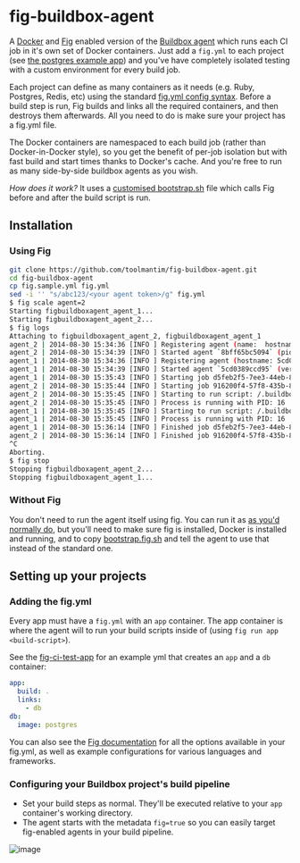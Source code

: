 # fig-buildbox-agent

A [Docker](http://docker.io/) and [Fig](http://fig.sh/) enabled version of the [Buildbox agent](https://github.com/buildbox/buildbox-agent) which runs each CI job in it's own set of Docker containers. Just add a `fig.yml` to each project (see [the postgres example app](https://github.com/toolmantim/fig-ci-test-app)) and you've have completely isolated testing with a custom environment for every build job.

Each project can define as many containers as it needs (e.g. Ruby, Postgres, Redis, etc) using the standard [fig.yml config syntax](http://www.fig.sh/yml.html). Before a build step is run, Fig builds and links all the required containers, and then destroys them afterwards. All you need to do is make sure your project has a fig.yml file.

The Docker containers are namespaced to each build job (rather than Docker-in-Docker style), so you get the benefit of per-job isolation but with fast build and start times thanks to Docker's cache. And you're free to run as many side-by-side buildbox agents as you wish.

*How does it work?* It uses a [customised bootstrap.sh](bootstrap.fig.sh#L59) file which calls Fig before and after the build script is run.

## Installation

### Using Fig

```bash
git clone https://github.com/toolmantim/fig-buildbox-agent.git
cd fig-buildbox-agent
cp fig.sample.yml fig.yml
sed -i '' "s/abc123/<your agent token>/g" fig.yml
$ fig scale agent=2
Starting figbuildboxagent_agent_1...
Starting figbuildboxagent_agent_2...
$ fig logs
Attaching to figbuildboxagent_agent_2, figbuildboxagent_agent_1
agent_2 | 2014-08-30 15:34:36 [INFO ] Registering agent (name:  hostname: 8bff65bc5094 meta-data: [fig])
agent_2 | 2014-08-30 15:34:39 [INFO ] Started agent `8bff65bc5094` (pid: 1 version: 1.0-beta.1)
agent_1 | 2014-08-30 15:34:36 [INFO ] Registering agent (hostname: 5cd0389ccd95 meta-data: [fig] name: )
agent_1 | 2014-08-30 15:34:39 [INFO ] Started agent `5cd0389ccd95` (version: 1.0-beta.1 pid: 1)
agent_1 | 2014-08-30 15:35:43 [INFO ] Starting job d5feb2f5-7ee3-44eb-8999-91b58d0f4a7b
agent_2 | 2014-08-30 15:35:44 [INFO ] Starting job 916200f4-57f8-435b-831b-6def4d413b7f
agent_2 | 2014-08-30 15:35:45 [INFO ] Starting to run script: /.buildbox/bootstrap.fig.sh
agent_2 | 2014-08-30 15:35:45 [INFO ] Process is running with PID: 16
agent_1 | 2014-08-30 15:35:45 [INFO ] Starting to run script: /.buildbox/bootstrap.fig.sh
agent_1 | 2014-08-30 15:35:45 [INFO ] Process is running with PID: 16
agent_1 | 2014-08-30 15:36:14 [INFO ] Finished job d5feb2f5-7ee3-44eb-8999-91b58d0f4a7b
agent_2 | 2014-08-30 15:36:14 [INFO ] Finished job 916200f4-57f8-435b-831b-6def4d413b7f
^C
Aborting.
$ fig stop
Stopping figbuildboxagent_agent_2...
Stopping figbuildboxagent_agent_1...
```

### Without Fig

You don't need to run the agent itself using fig. You can run it as [as you'd normally do](https://github.com/buildbox/agent), but you'll need to make sure fig is installed, Docker is installed and running, and to copy [bootstrap.fig.sh](bootstrap.fig.sh) and tell the agent to use that instead of the standard one.

## Setting up your projects

### Adding the fig.yml

Every app must have a `fig.yml` with an `app` container. The app container is where the agent will to run your build scripts inside of (using `fig run app <build-script>`).

See the [fig-ci-test-app](https://github.com/toolmantim/fig-ci-test-app) for an example yml that creates an `app` and a `db` container:

```yml
app:
  build: .
  links:
    - db
db:
  image: postgres
```

You can also see the [Fig documentation](http://fig.sh/) for all the options available in your fig.yml, as well as example configurations for various languages and frameworks.

### Configuring your Buildbox project's build pipeline

* Set your build steps as normal. They'll be executed relative to your `app` container's working directory.
* The agent starts with the metadata `fig=true` so you can easily target fig-enabled agents in your build pipeline.

![image](https://cloud.githubusercontent.com/assets/153/4101107/b8f9bee2-30d1-11e4-97f6-4468622c080d.png)
